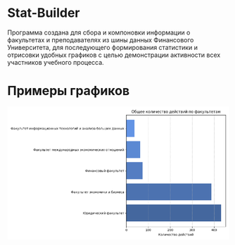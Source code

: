 # Stat-Builder
Программа создана для сбора и компоновки информации о факультетах и преподавателях из шины данных Финансового Университета, для последующего формирования статистики и отрисовки удобных графиков с целью демонстрации активности всех участников учебного процесса.

# Примеры графиков

![Image alt](https://github.com/WillWunderhorn/Stat-Builder/blob/main/total/total_acts.png)

